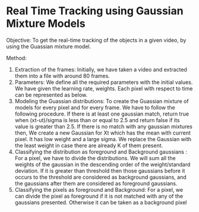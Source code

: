 # Real Time Tracking using Gaussian Mixture Models

Objective:
To get the real-time tracking of the objects in a given video, by using the Guassian
mixture model.

Method:
1. Extraction of the frames: Initially, we have taken a video and extracted them into a file
with around 80 frames.
2. Parameters: We define all the required parameters with the initial values. We have given
the learning rate, weights. Each pixel with respect to time can be represented as below.
3. Modeling the Guassian distributions:
To create the Guassian mixture of models for every pixel and for every frame.
We have to follow the following procedure.
If there is at least one gaussian match, return true when (xt-ut)/sigma is less than or equal
to 2.5 and return false if its value is greater than 2.5.
If there is no match with any gaussian mixtures then, We create a new Gaussian for Xt
which has the mean with current pixel. It has low weight and a large sigma. We replace
the Gaussian with the least weight in case there are already K of them present.
4. Classifying the distribution as foreground and Background gaussians :
For a pixel, we have to divide the distributions. We will sum all the weights of the
gaussian in the descending order of the weight/standard deviation. If it is greater than
threshold then those gaussians before it occurs to the threshold are considered as
background gaussians, and the gaussians after them are considered as foreground
gaussians.
5. Classifying the pixels as foreground and Background:
For a pixel, we can divide the pixel as foreground if it is not matched with any of the gaussians
presented. Otherwise it can be taken as a background pixel
